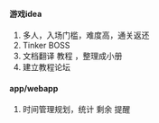 #### 游戏idea
1. 多人，入场门槛，难度高，通关返还
2. Tinker BOSS 
3. 文档翻译 教程 ，整理成小册
4. 建立教程论坛


#### app/webapp
1. 时间管理规划，统计 剩余 提醒